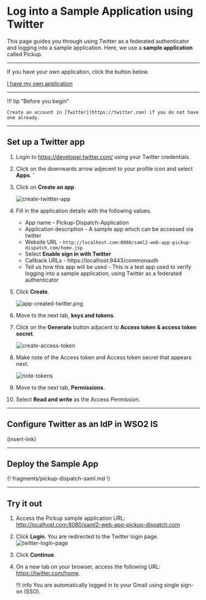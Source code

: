# Log into a Sample Application using Twitter

This page guides you through using Twitter as a federated authenticator and logging into a sample application. Here, we use a **sample application** called Pickup. 

----

If you have your own application, click the button below.

<a class="samplebtn_a" href="../../guides/federation/twitter"   rel="nofollow noopener">I have my own application</a>

----

!!! tip "Before you begin"
    
    Create an account in [Twitter](https://twitter.com) if you do not have one already.

---

## Set up a Twitter app

1. Login to <https://developer.twitter.com/> using your Twitter credentials. 

2. Click on the downwards arrow adjecent to your profile icon and select **Apps**. '

3. Click on **Create an app**.
    
    ![create-twittter-app](../../assets/img/samples/create-app-twitter.png)

4. Fill in the application details with the following values. 

    - App name - Pickup-Dispatch-Application
    - Application description - A sample app which can be accessed via twitter
    - Website URL - `http://localhost.com:8080/saml2-web-app-pickup-dispatch.com/home.jsp`
    - Select **Enable sign in with Twitter**
    - Callback URLs - https://localhost:9443/commonauth
    - Tell us how this app will be used - This is a test app used to verify logging into a sample application, using Twitter as a federated authenticator

5. Click  **Create**.

    ![app-created-twitter.png](../../assets/img/samples/app-created-twitter.png)

6. Move to the next tab, **keys and tokens**. 

7. Click on the **Generate** button adjacent to **Access token & access token secret**. 

    ![create-access-token](../../assets/img/samples/create-access-token.png)

8. Make note of the Access token and Access token secret that appears next. 

    ![note-tokens](../../assets/img/samples/note-tokens.png)

9. Move to the next tab, **Permissions**. 

10. Select **Read and write** as the Access Permission. 

---

## Configure Twitter as an IdP in WSO2 IS 

(insert-link)

---

## Deploy the Sample App

{! fragments/pickup-dispatch-saml.md !}

---

## Try it out

1.  Access the Pickup sample application URL:
    <http://localhost.com:8080/saml2-web-app-pickup-dispatch.com>
2.  Click **Login**. You are redirected to the Twitter login page.  
    ![twitter-login-page](../../assets/img/samples/consent-twitter.png)
    
3.  Click **Continue**. 
4.  On a new tab on your browser, access the following URL:
    <https://twitter.com/home>.

    !!! info 
    	You are automatically logged in to your Gmail using single sign-on (SSO).